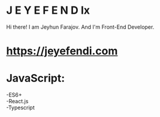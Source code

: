 # J E Y E F E N D Ix
Hi there! I am Jeyhun Farajov. And I'm Front-End Developer.<br>
# https://jeyefendi.com

# JavaScript:
-ES6+<br>
-React.js<br>
-Typescript<br>

# 

